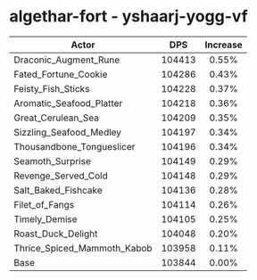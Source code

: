 # algethar-fort - yshaarj-yogg-vf
| Actor | DPS | Increase |
|---|:---:|:---:|
|Draconic_Augment_Rune|104413|0.55%|
|Fated_Fortune_Cookie|104286|0.43%|
|Feisty_Fish_Sticks|104228|0.37%|
|Aromatic_Seafood_Platter|104218|0.36%|
|Great_Cerulean_Sea|104209|0.35%|
|Sizzling_Seafood_Medley|104197|0.34%|
|Thousandbone_Tongueslicer|104196|0.34%|
|Seamoth_Surprise|104149|0.29%|
|Revenge_Served_Cold|104148|0.29%|
|Salt_Baked_Fishcake|104136|0.28%|
|Filet_of_Fangs|104114|0.26%|
|Timely_Demise|104105|0.25%|
|Roast_Duck_Delight|104048|0.20%|
|Thrice_Spiced_Mammoth_Kabob|103958|0.11%|
|Base|103844|0.00%|
